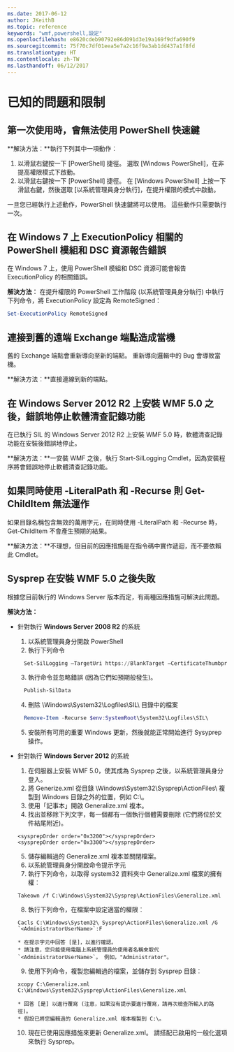 ```yaml
---
ms.date: 2017-06-12
author: JKeithB
ms.topic: reference
keywords: "wmf,powershell,設定"
ms.openlocfilehash: e8620cdeb90792e86d091d3e19a169f9dfa690f9
ms.sourcegitcommit: 75f70c7df01eea5e7a2c16f9a3ab1dd437a1f8fd
ms.translationtype: HT
ms.contentlocale: zh-TW
ms.lasthandoff: 06/12/2017
---
```

# <a name="known-issues-and-limitations"></a>已知的問題和限制

<a name="powershell-shortcuts-are-broken-when-used-for-the-first-time"></a>第一次使用時，會無法使用 PowerShell 快速鍵
------------------------------------------------------------

**解決方法︰**執行下列其中一項動作︰

1.  以滑鼠右鍵按一下 [PowerShell] 捷徑。 選取 [Windows PowerShell]，在非提高權限模式下啟動。
2.  以滑鼠右鍵按一下 [PowerShell] 捷徑。 在 [Windows PowerShell] 上按一下滑鼠右鍵，然後選取 [以系統管理員身分執行]，在提升權限的模式中啟動。

一旦您已經執行上述動作，PowerShell 快速鍵將可以使用。 這些動作只需要執行一次。


<a name="powershell-modules-and-dsc-resources-report-errors-about-executionpolicy-on-windows-7"></a>在 Windows 7 上 ExecutionPolicy 相關的 PowerShell 模組和 DSC 資源報告錯誤
-------------------------------------------------------------------------------------
在 Windows 7 上，使用 PowerShell 模組和 DSC 資源可能會報告 ExecutionPolicy 的相關錯誤。

**解決方法︰** 在提升權限的 PowerShell 工作階段 (以系統管理員身分執行) 中執行下列命令，將 ExecutionPolicy 設定為 RemoteSigned：

```powershell
Set-ExecutionPolicy RemoteSigned
```

<a name="connecting-to-an-old-remote-exchange-endpoint-causes-a-crash"></a>連接到舊的遠端 Exchange 端點造成當機
------------------------------------------------------------

舊的 Exchange 端點會重新導向至新的端點。 重新導向邏輯中的 Bug 會導致當機。

**解決方法︰**直接連線到新的端點。


<a name="software-inventory-logging-feature-is-erroneously-stopped-after-wmf-50-installation-on-windows-server-2012-r2"></a>在 Windows Server 2012 R2 上安裝 WMF 5.0 之後，錯誤地停止軟體清查記錄功能
-------------------------------------------------------------------------------------------------------------

在已執行 SIL 的 Windows Server 2012 R2 上安裝 WMF 5.0 時，軟體清查記錄功能在安裝後錯誤地停止。

**解決方法︰**一安裝 WMF 之後，執行 Start-SilLogging Cmdlet，因為安裝程序將會錯誤地停止軟體清查記錄功能。

<a name="get-childitem-does-not-work-if--literalpath-and--recurse-are-used-together"></a>如果同時使用 -LiteralPath 和 -Recurse 則 Get-ChildItem 無法運作
--------------------------------------------------------------------------

如果目錄名稱包含無效的萬用字元，在同時使用 -LiteralPath 和 -Recurse 時，Get-ChildItem 不會產生預期的結果。

**解決方法︰**不理想，但目前的因應措施是在指令碼中實作遞迴，而不要依賴此 Cmdlet。


<a name="sysprep-fails-after-wmf-50-installation"></a>Sysprep 在安裝 WMF 5.0 之後失敗
----------------------------------------

根據您目前執行的 Windows Server 版本而定，有兩種因應措施可解決此問題。

**解決方法：**
- 針對執行 **Windows Server 2008 R2** 的系統
  1. 以系統管理員身分開啟 PowerShell
  2. 執行下列命令 
  
  ```powershell
    Set-SilLogging –TargetUri https://BlankTarget –CertificateThumbprint 0123456789
  ```
  3. 執行命令並忽略錯誤 (因為它們如預期般發生)。
  
  ```powershell
    Publish-SilData
   ```
  4. 刪除 \Windows\System32\Logfiles\SIL\ 目錄中的檔案
  
  ```powershell
    Remove-Item -Recurse $env:SystemRoot\System32\Logfiles\SIL\
  ```
  5. 安裝所有可用的重要 Windows 更新，然後就能正常開始進行 Sysyprep 操作。
  
- 針對執行 **Windows Server 2012** 的系統
  1.    在伺服器上安裝 WMF 5.0，使其成為 Sysprep 之後，以系統管理員身分登入。
  2.    將 Generize.xml 從目錄 \Windows\System32\Sysprep\ActionFiles\ 複製到 Windows 目錄之外的位置，例如 C:\。
  3.    使用「記事本」開啟 Generalize.xml 複本。
  4.    找出並移除下列文字，每一個都有一個執行個體需要刪除 (它們將位於文件結尾附近)。

    ```
    <sysprepOrder order="0x3200"></sysprepOrder>
    <sysprepOrder order="0x3300"></sysprepOrder>
    ```

  5.    儲存編輯過的 Generalize.xml 複本並關閉檔案。
  6.    以系統管理員身分開啟命令提示字元
  7.    執行下列命令，以取得 system32 資料夾中 Generalize.xml 檔案的擁有權︰

    ```
    Takeown /f C:\Windows\System32\Sysprep\ActionFiles\Generalize.xml 
    ```

  8.    執行下列命令，在檔案中設定適當的權限︰

    ```
    Cacls C:\Windows\System32\ Sysprep\ActionFiles\Generalize.xml /G `<AdministratorUserName>`:F 
    ```
      * 在提示字元中回答 [是]，以進行確認。 
      * 請注意，您只能使用電腦上系統管理員的使用者名稱來取代 `<AdministratorUserName>`。 例如，"Administrator"。
      
  9.    使用下列命令，複製您編輯過的檔案，並儲存到 Sysprep 目錄︰

    ```
    xcopy C:\Generalize.xml C:\Windows\System32\Sysprep\ActionFiles\Generalize.xml 
    ```
      * 回答 [是] 以進行覆寫 (注意，如果沒有提示要進行覆寫，請再次檢查所輸入的路徑)。
      * 假設已將您編輯過的 Generalize.xml 複本複製到 C:\。

  10.   現在已使用因應措施來更新 Generalize.xml。 請搭配已啟用的一般化選項來執行 Sysprep。

